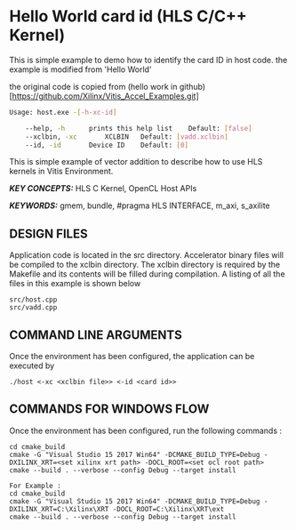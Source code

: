 Hello World card id (HLS C/C++ Kernel)
======================
This is simple example to demo how to identify the card ID in host code. the example is modified from 'Hello World'

the original code is copied from (hello work in github)[https://github.com/Xilinx/Vitis_Accel_Examples.git]

```bash
Usage: host.exe -[-h-xc-id]

	--help, -h		prints this help list	 Default: [false]
	--xclbin, -xc		XCLBIN	 Default: [vadd.xclbin]
	--id, -id		Device ID	 Default: [0]

```

This is simple example of vector addition to describe how to use HLS kernels in Vitis Environment.

***KEY CONCEPTS:*** HLS C Kernel, OpenCL Host APIs

***KEYWORDS:*** gmem, bundle, #pragma HLS INTERFACE, m_axi, s_axilite

##  DESIGN FILES
Application code is located in the src directory. Accelerator binary files will be compiled to the xclbin directory. The xclbin directory is required by the Makefile and its contents will be filled during compilation. A listing of all the files in this example is shown below

```
src/host.cpp
src/vadd.cpp
```

##  COMMAND LINE ARGUMENTS
Once the environment has been configured, the application can be executed by
```
./host <-xc <xclbin file>> <-id <card id>>
```

##  COMMANDS FOR WINDOWS FLOW
Once the environment has been configured, run the following commands : 
```
cd cmake_build
cmake -G "Visual Studio 15 2017 Win64" -DCMAKE_BUILD_TYPE=Debug -DXILINX_XRT=<set xilinx xrt path> -DOCL_ROOT=<set ocl root path>
cmake --build . --verbose --config Debug --target install

For Example : 
cd cmake_build
cmake -G "Visual Studio 15 2017 Win64" -DCMAKE_BUILD_TYPE=Debug -DXILINX_XRT=C:\Xilinx\XRT -DOCL_ROOT=C:\Xilinx\XRT\ext
cmake --build . --verbose --config Debug --target install
```
